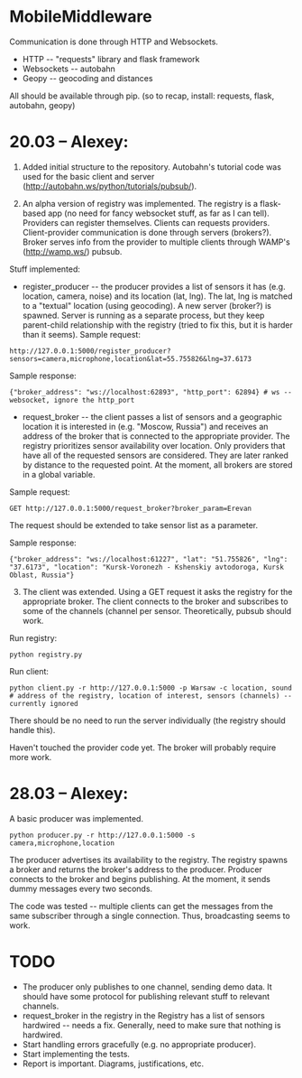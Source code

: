 MobileMiddleware
================

Communication is done through HTTP and Websockets. 

* HTTP -- "requests" library and flask framework
* Websockets -- autobahn
* Geopy -- geocoding and distances

All should be available through pip.
(so to recap, install: requests, flask, autobahn, geopy)

20.03 – Alexey:
================


1) Added initial structure to the repository. Autobahn's tutorial code was used for the basic client and server (http://autobahn.ws/python/tutorials/pubsub/).

2) An alpha version of registry was implemented. The registry is a flask-based app (no need for fancy websocket stuff, as far as I can tell). Providers can register themselves. Clients can requests providers. Client-provider communication is done through servers (brokers?). Broker serves info from the provider to multiple clients through WAMP's (http://wamp.ws/) pubsub.

Stuff implemented:
* register_producer -- the producer provides a list of sensors it has (e.g. location, camera, noise) and its location (lat, lng). The lat, lng is matched to a "textual" location (using geocoding). A new server (broker?) is spawned. Server is running as a separate process, but they keep parent-child relationship with the registry (tried to fix this, but it is harder than it seems).
Sample request:

```
http://127.0.0.1:5000/register_producer?sensors=camera,microphone,location&lat=55.755826&lng=37.6173
```

Sample response:

```
{"broker_address": "ws://localhost:62893", "http_port": 62894} # ws -- websocket, ignore the http_port
```

* request_broker -- the client passes a list of sensors and a geographic location it is interested in (e.g. "Moscow, Russia") and receives an address of the broker that is connected to the appropriate provider. The registry prioritizes sensor availability over location. Only providers that have all of the requested sensors are considered. They are later ranked by distance to the requested point. At the moment, all brokers are stored in a global variable.

Sample request:

```
GET http://127.0.0.1:5000/request_broker?broker_param=Erevan
```

The request should be extended to take sensor list as a parameter.

Sample response: 

```
{"broker_address": "ws://localhost:61227", "lat": "51.755826", "lng": "37.6173", "location": "Kursk-Voronezh - Kshenskiy avtodoroga, Kursk Oblast, Russia"}
```

3) The client was extended. Using a GET request it asks the registry for the appropriate broker. The client connects to the broker and subscribes to some of the channels (channel per sensor. Theoretically, pubsub should work.

Run registry:

```
python registry.py
```

Run client:

```
python client.py -r http://127.0.0.1:5000 -p Warsaw -c location, sound # address of the registry, location of interest, sensors (channels) -- currently ignored  
```

There should be no need to run the server individually (the registry should handle this).

Haven't touched the provider code yet. The broker will probably require more work.

28.03 – Alexey:
================


A basic producer was implemented. 

```
python producer.py -r http://127.0.0.1:5000 -s camera,microphone,location
```

The producer advertises its availability to the registry. The registry spawns a broker and returns the broker's address to the producer. Producer connects to the broker and begins publishing. At the moment, it sends dummy messages every two seconds. 

The code was tested -- multiple clients can get the messages from the same subscriber through a single connection. Thus, broadcasting seems to work. 

TODO
================

* The producer only publishes to one channel, sending demo data. It should have some protocol for publishing relevant stuff to relevant channels. 
* request_broker in the registry in the Registry has a list of sensors hardwired -- needs a fix. Generally, need to make sure that nothing is hardwired.
* Start handling errors gracefully (e.g. no appropriate producer).
* Start implementing the tests.
* Report is important. Diagrams, justifications, etc. 


